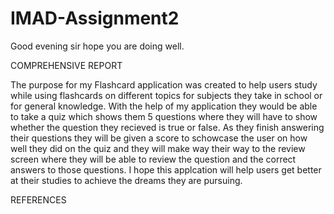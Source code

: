# IMAD-Assignment2

Good evening sir hope you are doing well.

COMPREHENSIVE REPORT

The purpose for my Flashcard application was created to help users study while using flashcards on different topics for subjects they take in school or for general knowledge. With the help of my application they would be able to take a quiz which shows them 5 questions where they will have to show whether the question they recieved is true or false. As they finish answering their questions they will be given a score to schowcase the user on how well they did on the quiz and they will make way their way to the review screen where they will be able to review the question and the correct answers to those questions. I hope this applcation will help users get better at their studies to achieve the dreams they are pursuing. 

REFERENCES


